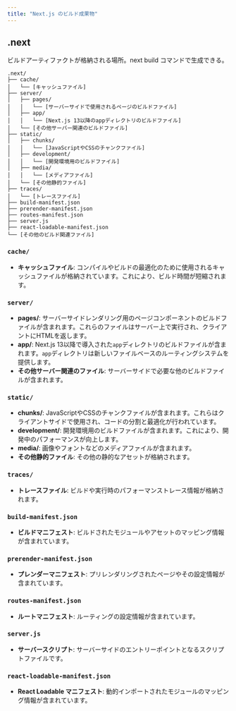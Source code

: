 ```yaml
---
title: "Next.js のビルド成果物"
---
```


## .next

ビルドアーティファクトが格納される場所。next build コマンドで生成できる。

```
.next/
├── cache/
│   └── [キャッシュファイル]
├── server/
│   ├── pages/
│   │   └── [サーバーサイドで使用されるページのビルドファイル]
│   ├── app/
│   │   └── [Next.js 13以降のappディレクトリのビルドファイル]
│   └── [その他サーバー関連のビルドファイル]
├── static/
│   ├── chunks/
│   │   └── [JavaScriptやCSSのチャンクファイル]
│   ├── development/
│   │   └── [開発環境用のビルドファイル]
│   ├── media/
│   │   └── [メディアファイル]
│   └── [その他静的ファイル]
├── traces/
│   └── [トレースファイル]
├── build-manifest.json
├── prerender-manifest.json
├── routes-manifest.json
├── server.js
├── react-loadable-manifest.json
└── [その他のビルド関連ファイル]
```

### `cache/`

- **キャッシュファイル**: コンパイルやビルドの最適化のために使用されるキャッシュファイルが格納されています。これにより、ビルド時間が短縮されます。

### `server/`

- **pages/**: サーバーサイドレンダリング用のページコンポーネントのビルドファイルが含まれます。これらのファイルはサーバー上で実行され、クライアントにHTMLを返します。
- **app/**: Next.js 13以降で導入された`app`ディレクトリのビルドファイルが含まれます。`app`ディレクトリは新しいファイルベースのルーティングシステムを提供します。
- **その他サーバー関連のファイル**: サーバーサイドで必要な他のビルドファイルが含まれます。

### `static/`

- **chunks/**: JavaScriptやCSSのチャンクファイルが含まれます。これらはクライアントサイドで使用され、コードの分割と最適化が行われています。
- **development/**: 開発環境用のビルドファイルが含まれます。これにより、開発中のパフォーマンスが向上します。
- **media/**: 画像やフォントなどのメディアファイルが含まれます。
- **その他静的ファイル**: その他の静的なアセットが格納されます。

### `traces/`

- **トレースファイル**: ビルドや実行時のパフォーマンストレース情報が格納されます。

### `build-manifest.json`

- **ビルドマニフェスト**: ビルドされたモジュールやアセットのマッピング情報が含まれています。

### `prerender-manifest.json`

- **プレンダーマニフェスト**: プリレンダリングされたページやその設定情報が含まれています。

### `routes-manifest.json`

- **ルートマニフェスト**: ルーティングの設定情報が含まれています。

### `server.js`

- **サーバースクリプト**: サーバーサイドのエントリーポイントとなるスクリプトファイルです。

### `react-loadable-manifest.json`

- **React Loadable マニフェスト**: 動的インポートされたモジュールのマッピング情報が含まれています。